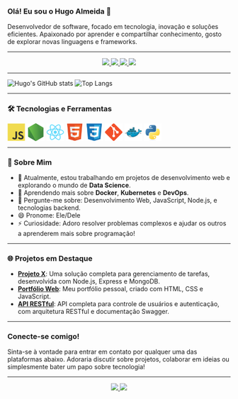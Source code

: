 ### Olá! Eu sou o Hugo Almeida 👋

Desenvolvedor de software, focado em tecnologia, inovação e soluções eficientes. Apaixonado por aprender e compartilhar conhecimento, gosto de explorar novas linguagens e frameworks.

---

<div align="center">
    <a href="https://www.linkedin.com/in/hugo-almeida-861777218/">
        <img src="https://img.shields.io/badge/LinkedIn-0077B5?style=for-the-badge&logo=linkedin&logoColor=white" />
    </a>
    <a href="mailto:hugodev30@gmail.com">
        <img src="https://img.shields.io/badge/Gmail-D14836?style=for-the-badge&logo=gmail&logoColor=white" />
    </a>
    <a href="https://github.com/hugodev88">
        <img src="https://img.shields.io/badge/GitHub-171515?style=for-the-badge&logo=github&logoColor=white" />
    </a>
    <a href="https://www.instagram.com/hgo1845/">
        <img src="https://img.shields.io/badge/Instagram-E4405F?style=for-the-badge&logo=instagram&logoColor=white" />
    </a>
</div>

---

![Hugo's GitHub stats](https://github-readme-stats.vercel.app/api?username=hugodev88&show_icons=true&theme=radical)
![Top Langs](https://github-readme-stats.vercel.app/api/top-langs/?username=hugodev88&layout=compact&theme=radical)

---

### 🛠 Tecnologias e Ferramentas
<div style="display: inline_block">
    <img align="center" alt="JavaScript" height="40" width="40" src="https://raw.githubusercontent.com/devicons/devicon/master/icons/javascript/javascript-original.svg">
    <img align="center" alt="Node.js" height="40" width="40" src="https://raw.githubusercontent.com/devicons/devicon/master/icons/nodejs/nodejs-original.svg">
    <img align="center" alt="React" height="40" width="40" src="https://raw.githubusercontent.com/devicons/devicon/master/icons/react/react-original.svg">
    <img align="center" alt="HTML" height="40" width="40" src="https://raw.githubusercontent.com/devicons/devicon/master/icons/html5/html5-original.svg">
    <img align="center" alt="CSS" height="40" width="40" src="https://raw.githubusercontent.com/devicons/devicon/master/icons/css3/css3-original.svg">
    <img align="center" alt="Git" height="40" width="40" src="https://raw.githubusercontent.com/devicons/devicon/master/icons/git/git-original.svg">
    <img align="center" alt="Docker" height="40" width="40" src="https://raw.githubusercontent.com/devicons/devicon/master/icons/docker/docker-original.svg">
    <img align="center" alt="Python" height="40" width="40" src="https://raw.githubusercontent.com/devicons/devicon/master/icons/python/python-original.svg">
</div>

---

### 🚀 Sobre Mim
- 🔭 Atualmente, estou trabalhando em projetos de desenvolvimento web e explorando o mundo de **Data Science**.
- 🌱 Aprendendo mais sobre **Docker**, **Kubernetes** e **DevOps**.
- 💬 Pergunte-me sobre: Desenvolvimento Web, JavaScript, Node.js, e tecnologias backend.
- 😄 Pronome: Ele/Dele
- ⚡ Curiosidade: Adoro resolver problemas complexos e ajudar os outros a aprenderem mais sobre programação!

---

### 🌐 Projetos em Destaque

- [**Projeto X**](https://github.com/hugodev88/projeto-x): Uma solução completa para gerenciamento de tarefas, desenvolvida com Node.js, Express e MongoDB.
- [**Portfólio Web**](https://github.com/hugodev88/portfolio-web): Meu portfólio pessoal, criado com HTML, CSS e JavaScript.
- [**API RESTful**](https://github.com/hugodev88/api-restful): API completa para controle de usuários e autenticação, com arquitetura RESTful e documentação Swagger.

---

### Conecte-se comigo!

Sinta-se à vontade para entrar em contato por qualquer uma das plataformas abaixo. Adoraria discutir sobre projetos, colaborar em ideias ou simplesmente bater um papo sobre tecnologia!

---

<div align="center">
    <a href="https://www.linkedin.com/in/hugo-almeida-861777218/">
        <img src="https://img.shields.io/badge/LinkedIn-0077B5?style=for-the-badge&logo=linkedin&logoColor=white" />
    </a>
    <a href="mailto:hugodev30@gmail.com">
        <img src="https://img.shields.io/badge/Gmail-D14836?style=for-the-badge&logo=gmail&logoColor=white" />
    </a>
</div>
